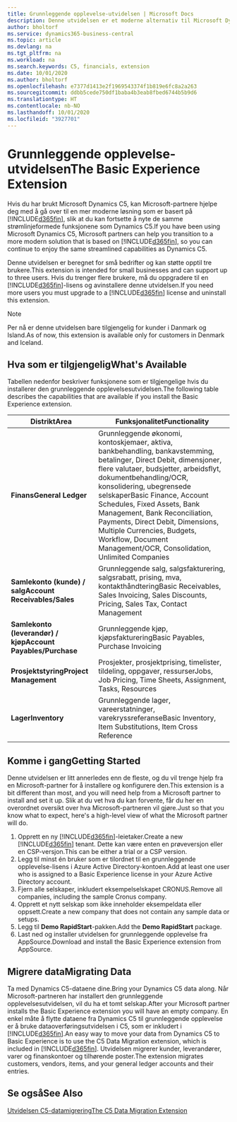 ```yaml
---
title: Grunnleggende opplevelse-utvidelsen | Microsoft Docs
description: Denne utvidelsen er et moderne alternativ til Microsoft Dynamics C5.
author: bholtorf
ms.service: dynamics365-business-central
ms.topic: article
ms.devlang: na
ms.tgt_pltfrm: na
ms.workload: na
ms.search.keywords: C5, financials, extension
ms.date: 10/01/2020
ms.author: bholtorf
ms.openlocfilehash: e7377d1413e2f1969543374f1b819e6fc8a2a263
ms.sourcegitcommit: ddbb5cede750df1baba4b3eab8fbed6744b5b9d6
ms.translationtype: HT
ms.contentlocale: nb-NO
ms.lasthandoff: 10/01/2020
ms.locfileid: "3927701"
---
```

# <a name="the-basic-experience-extension"></a><span data-ttu-id="81fde-103">Grunnleggende opplevelse-utvidelsen</span><span class="sxs-lookup"><span data-stu-id="81fde-103">The Basic Experience Extension</span></span>
<span data-ttu-id="81fde-104">Hvis du har brukt Microsoft Dynamics C5, kan Microsoft-partnere hjelpe deg med å gå over til en mer moderne løsning som er basert på [!INCLUDE[d365fin](includes/d365fin_md.md)], slik at du kan fortsette å nyte de samme strømlinjeformede funksjonene som Dynamics C5.</span><span class="sxs-lookup"><span data-stu-id="81fde-104">If you have been using Microsoft Dynamics C5, Microsoft partners can help you transition to a more modern solution that is based on [!INCLUDE[d365fin](includes/d365fin_md.md)], so you can continue to enjoy the same streamlined capabilities as Dynamics C5.</span></span>

<span data-ttu-id="81fde-105">Denne utvidelsen er beregnet for små bedrifter og kan støtte opptil tre brukere.</span><span class="sxs-lookup"><span data-stu-id="81fde-105">This extension is intended for small businesses and can support up to three users.</span></span> <span data-ttu-id="81fde-106">Hvis du trenger flere brukere, må du oppgradere til en [!INCLUDE[d365fin](includes/d365fin_md.md)]-lisens og avinstallere denne utvidelsen.</span><span class="sxs-lookup"><span data-stu-id="81fde-106">If you need more users you must upgrade to a [!INCLUDE[d365fin](includes/d365fin_md.md)] license and uninstall this extension.</span></span>

> [!NOTE]
> <span data-ttu-id="81fde-107">Per nå er denne utvidelsen bare tilgjengelig for kunder i Danmark og Island.</span><span class="sxs-lookup"><span data-stu-id="81fde-107">As of now, this extension is available only for customers in Denmark and Iceland.</span></span> 

## <a name="whats-available"></a><span data-ttu-id="81fde-108">Hva som er tilgjengelig</span><span class="sxs-lookup"><span data-stu-id="81fde-108">What's Available</span></span>
<span data-ttu-id="81fde-109">Tabellen nedenfor beskriver funksjonene som er tilgjengelige hvis du installerer den grunnleggende opplevelsesutvidelsen.</span><span class="sxs-lookup"><span data-stu-id="81fde-109">The following table describes the capabilities that are available if you install the Basic Experience extension.</span></span>

|<span data-ttu-id="81fde-110">Distrikt</span><span class="sxs-lookup"><span data-stu-id="81fde-110">Area</span></span>  |<span data-ttu-id="81fde-111">Funksjonalitet</span><span class="sxs-lookup"><span data-stu-id="81fde-111">Functionality</span></span>  |
|---------|---------|
|<span data-ttu-id="81fde-112">**Finans**</span><span class="sxs-lookup"><span data-stu-id="81fde-112">**General Ledger**</span></span> |<span data-ttu-id="81fde-113">Grunnleggende økonomi, kontoskjemaer, aktiva, bankbehandling, bankavstemming, betalinger, Direct Debit, dimensjoner, flere valutaer, budsjetter, arbeidsflyt, dokumentbehandling/OCR, konsolidering, ubegrensede selskaper</span><span class="sxs-lookup"><span data-stu-id="81fde-113">Basic Finance, Account Schedules, Fixed Assets, Bank Management, Bank Reconciliation, Payments, Direct Debit, Dimensions, Multiple Currencies, Budgets, Workflow, Document Management/OCR, Consolidation, Unlimited Companies</span></span>|
|<span data-ttu-id="81fde-114">**Samlekonto (kunde) / salg**</span><span class="sxs-lookup"><span data-stu-id="81fde-114">**Account Receivables/Sales**</span></span> |<span data-ttu-id="81fde-115">Grunnleggende salg, salgsfakturering, salgsrabatt, prising, mva, kontakthåndtering</span><span class="sxs-lookup"><span data-stu-id="81fde-115">Basic Receivables, Sales Invoicing, Sales Discounts, Pricing, Sales Tax, Contact Management</span></span> |
|<span data-ttu-id="81fde-116">**Samlekonto (leverandør) / kjøp**</span><span class="sxs-lookup"><span data-stu-id="81fde-116">**Account Payables/Purchase**</span></span> |<span data-ttu-id="81fde-117">Grunnleggende kjøp, kjøpsfakturering</span><span class="sxs-lookup"><span data-stu-id="81fde-117">Basic Payables, Purchase Invoicing</span></span> |
|<span data-ttu-id="81fde-118">**Prosjektstyring**</span><span class="sxs-lookup"><span data-stu-id="81fde-118">**Project Management**</span></span> |<span data-ttu-id="81fde-119">Prosjekter, prosjektprising, timelister, tildeling, oppgaver, ressurser</span><span class="sxs-lookup"><span data-stu-id="81fde-119">Jobs, Job Pricing, Time Sheets, Assignment, Tasks, Resources</span></span> |
|<span data-ttu-id="81fde-120">**Lager**</span><span class="sxs-lookup"><span data-stu-id="81fde-120">**Inventory**</span></span> |<span data-ttu-id="81fde-121">Grunnleggende lager, vareerstatninger, varekryssreferanse</span><span class="sxs-lookup"><span data-stu-id="81fde-121">Basic Inventory, Item Substitutions, Item Cross Reference</span></span> |

## <a name="getting-started"></a><span data-ttu-id="81fde-122">Komme i gang</span><span class="sxs-lookup"><span data-stu-id="81fde-122">Getting Started</span></span>
<span data-ttu-id="81fde-123">Denne utvidelsen er litt annerledes enn de fleste, og du vil trenge hjelp fra en Microsoft-partner for å installere og konfigurere den.</span><span class="sxs-lookup"><span data-stu-id="81fde-123">This extension is a bit different than most, and you will need help from a Microsoft partner to install and set it up.</span></span> <span data-ttu-id="81fde-124">Slik at du vet hva du kan forvente, får du her en overordnet oversikt over hva Microsoft-partneren vil gjøre.</span><span class="sxs-lookup"><span data-stu-id="81fde-124">Just so that you know what to expect, here's a high-level view of what the Microsoft partner will do.</span></span>

1. <span data-ttu-id="81fde-125">Opprett en ny [!INCLUDE[d365fin](includes/d365fin_md.md)]-leietaker.</span><span class="sxs-lookup"><span data-stu-id="81fde-125">Create a new [!INCLUDE[d365fin](includes/d365fin_md.md)] tenant.</span></span> <span data-ttu-id="81fde-126">Dette kan være enten en prøveversjon eller en CSP-versjon.</span><span class="sxs-lookup"><span data-stu-id="81fde-126">This can be either a trial or a CSP version.</span></span>
2. <span data-ttu-id="81fde-127">Legg til minst én bruker som er tilordnet til en grunnleggende opplevelse-lisens i Azure Active Directory-kontoen.</span><span class="sxs-lookup"><span data-stu-id="81fde-127">Add at least one user who is assigned to a Basic Experience license in your Azure Active Directory account.</span></span>
3. <span data-ttu-id="81fde-128">Fjern alle selskaper, inkludert eksempelselskapet CRONUS.</span><span class="sxs-lookup"><span data-stu-id="81fde-128">Remove all companies, including the sample Cronus company.</span></span>
4. <span data-ttu-id="81fde-129">Opprett et nytt selskap som ikke inneholder eksempeldata eller oppsett.</span><span class="sxs-lookup"><span data-stu-id="81fde-129">Create a new company that does not contain any sample data or setups.</span></span>
5. <span data-ttu-id="81fde-130">Legg til **Demo RapidStart**-pakken.</span><span class="sxs-lookup"><span data-stu-id="81fde-130">Add the **Demo RapidStart** package.</span></span> <!--what does the pockage contain?-->
6. <span data-ttu-id="81fde-131">Last ned og installer utvidelsen for grunnleggende opplevelse fra AppSource.</span><span class="sxs-lookup"><span data-stu-id="81fde-131">Download and install the Basic Experience extension from AppSource.</span></span>

## <a name="migrating-data"></a><span data-ttu-id="81fde-132">Migrere data</span><span class="sxs-lookup"><span data-stu-id="81fde-132">Migrating Data</span></span>
<span data-ttu-id="81fde-133">Ta med Dynamics C5-dataene dine.</span><span class="sxs-lookup"><span data-stu-id="81fde-133">Bring your Dynamics C5 data along.</span></span> <span data-ttu-id="81fde-134">Når Microsoft-partneren har installert den grunnleggende opplevelsesutvidelsen, vil du ha et tomt selskap.</span><span class="sxs-lookup"><span data-stu-id="81fde-134">After your Microsoft partner installs the Basic Experience extension you will have an empty company.</span></span> <span data-ttu-id="81fde-135">En enkel måte å flytte dataene fra Dynamics C5 til grunnleggende opplevelse er å bruke dataoverføringsutvidelsen i C5, som er inkludert i [!INCLUDE[d365fin](includes/d365fin_md.md)].</span><span class="sxs-lookup"><span data-stu-id="81fde-135">An easy way to move your data from Dynamics C5 to Basic Experience is to use the C5 Data Migration extension, which is included in [!INCLUDE[d365fin](includes/d365fin_md.md)].</span></span> <span data-ttu-id="81fde-136">Utvidelsen migrerer kunder, leverandører, varer og finanskontoer og tilhørende poster.</span><span class="sxs-lookup"><span data-stu-id="81fde-136">The extension migrates customers, vendors, items, and your general ledger accounts and their entries.</span></span>

## <a name="see-also"></a><span data-ttu-id="81fde-137">Se også</span><span class="sxs-lookup"><span data-stu-id="81fde-137">See Also</span></span>
[<span data-ttu-id="81fde-138">Utvidelsen C5-datamigrering</span><span class="sxs-lookup"><span data-stu-id="81fde-138">The C5 Data Migration Extension</span></span>](ui-extensions-c5-data-migration.md)